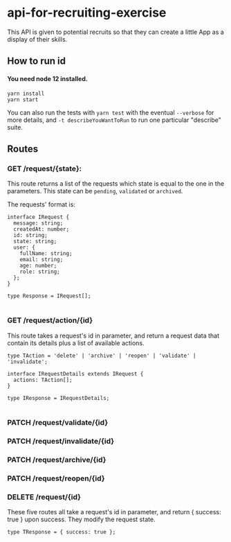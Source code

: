 # api-for-recruiting-exercise
This API is given to potential recruits so that they can create a little App as a display of their skills.

## How to run id
#### You need node 12 installed.
```
yarn install
yarn start
```

You can also run the tests with `yarn test` with the eventual `--verbose` for more details, and `-t describeYouWantToRun` to run one particular "describe" suite.
## Routes

### GET /request/{state}:
This route returns a list of the requests which state is equal to the one in the parameters.
This state can be `pending`, `validated` or `archived`.

The requests' format is:
```
interface IRequest {
  message: string;
  createdAt: number;
  id: string;
  state: string;
  user: {
    fullName: string;
    email: string;
    age: number;
    role: string;
  };
}

type Response = IRequest[];
```

#

### GET /request/action/{id}
This route takes a request's id in parameter, and return a request data that contain its details plus a list of available actions.

```
type TAction = 'delete' | 'archive' | 'reopen' | 'validate' | 'invalidate';

interface IRequestDetails extends IRequest {
  actions: TAction[];
}

type IResponse = IRequestDetails;

```

#

### PATCH /request/validate/{id}
### PATCH /request/invalidate/{id}
### PATCH /request/archive/{id}
### PATCH /request/reopen/{id}
### DELETE /request/{id}
These five routes all take a request's id in parameter, and return { success: true } upon success.
They modify the request state.

```
type TResponse = { success: true };
```
